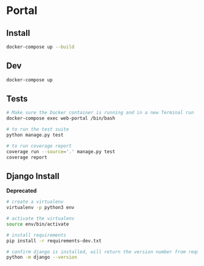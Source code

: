 # Portal

## Install

```bash
docker-compose up --build
```

## Dev

```bash
docker-compose up
```

## Tests

```bash
# Make sure the Docker container is running and in a new Terminal run
docker-compose exec web-portal /bin/bash

# to run the test suite
python manage.py test

# to run coverage report
coverage run --source='.' manage.py test
coverage report
```

## Django Install

**Deprecated**

```bash
# create a virtualenv
virtualenv -p python3 env

# activate the virtualenv
source env/bin/activate

# install requirements
pip install -r requirements-dev.txt

# confirm django is installed, will return the version number from requirements.txt
python -m django --version
```
